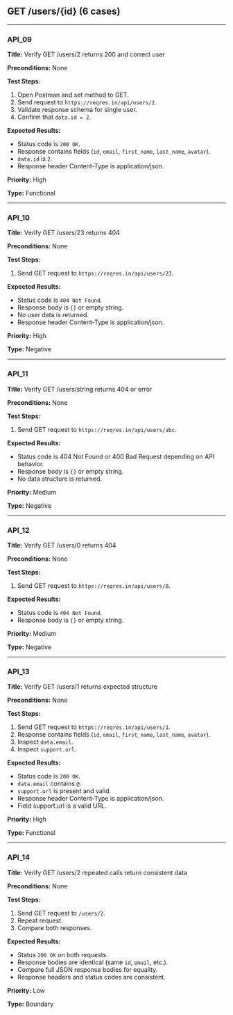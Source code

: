 ## GET /users/{id} (6 cases)

---

### API_09  
**Title:** Verify GET /users/2 returns 200 and correct user  

**Preconditions:** None  

**Test Steps:**  
1. Open Postman and set method to GET.  
2. Send request to `https://reqres.in/api/users/2`.  
3. Validate response schema for single user.  
4. Confirm that `data.id = 2`.  

**Expected Results:**  
- Status code is `200 OK`.  
- Response contains fields (`id`, `email`, `first_name`, `last_name`, `avatar`).  
- `data.id` is `2`.  
- Response header Content-Type is application/json.

**Priority:** High  

**Type:** Functional  

---

### API_10  
**Title:** Verify GET /users/23 returns 404  

**Preconditions:** None  

**Test Steps:**  
1. Send GET request to `https://reqres.in/api/users/23`.  

**Expected Results:**  
- Status code is `404 Not Found`.  
- Response body is `{}` or empty string.  
- No user data is returned.  
- Response header Content-Type is application/json.

**Priority:** High  

**Type:** Negative  

---

### API_11  
**Title:** Verify GET /users/string returns 404 or error  

**Preconditions:** None  

**Test Steps:**  
1. Send GET request to `https://reqres.in/api/users/abc`.  

**Expected Results:**  
- Status code is 404 Not Found or 400 Bad Request depending on API behavior.  
- Response body is `{}` or empty string.  
- No data structure is returned.  

**Priority:** Medium  

**Type:** Negative  

---

### API_12  
**Title:** Verify GET /users/0 returns 404  

**Preconditions:** None  

**Test Steps:**  
1. Send GET request to `https://reqres.in/api/users/0`.  

**Expected Results:**  
- Status code is `404 Not Found`.  
- Response body is `{}` or empty string.  

**Priority:** Medium  

**Type:** Negative  

---

### API_13  
**Title:** Verify GET /users/1 returns expected structure  

**Preconditions:** None  

**Test Steps:**  
1. Send GET request to `https://reqres.in/api/users/1`.
2. Response contains fields (`id`, `email`, `first_name`, `last_name`, `avatar`).   
3. Inspect `data.email`.  
4. Inspect `support.url`.  

**Expected Results:**  
- Status code is `200 OK`.  
- `data.email` contains `@`.  
- `support.url` is present and valid.
- Response header Content-Type is application/json.
- Field support.url is a valid URL.  

**Priority:** High  

**Type:** Functional  

---

### API_14  
**Title:** Verify GET /users/2 repeated calls return consistent data  

**Preconditions:** None  

**Test Steps:**  
1. Send GET request to `/users/2`.  
2. Repeat request.  
3. Compare both responses.  

**Expected Results:**  
- Status `200 OK` on both requests.  
- Response bodies are identical (same `id`, `email`, etc.).
- Compare full JSON response bodies for equality.
- Response headers and status codes are consistent.

**Priority:** Low  

**Type:** Boundary  